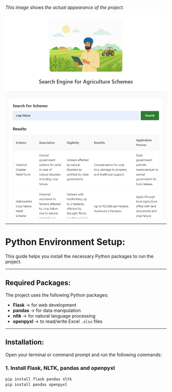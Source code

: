 *This image shows the actual appearance of the project.*

<img src="image.png" alt="Screenshot of App" width="600">


---

# Python Environment Setup:

This guide helps you install the necessary Python packages to run the project.

---

## Required Packages:

The project uses the following Python packages:

- **Flask** → for web development  
- **pandas** → for data manipulation  
- **nltk** → for natural language processing  
- **openpyxl** → to read/write Excel `.xlsx` files

---

## Installation:

Open your terminal or command prompt and run the following commands:

### 1. Install Flask, NLTK, pandas and openpyxl

```bash
pip install flask pandas nltk
pip install pandas openpyxl
